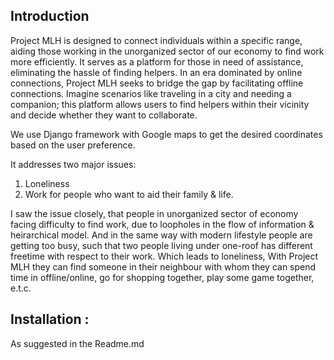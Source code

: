 ## Introduction

Project MLH is designed to connect individuals within a specific range, aiding those working in the unorganized sector of 
our economy to find work more efficiently.
It serves as a platform for those in need of assistance, eliminating the hassle of finding helpers.
In an era dominated by online connections, Project MLH seeks to bridge the gap by facilitating offline connections.
Imagine scenarios like traveling in a city and needing a companion; this platform allows users to 
find helpers within their vicinity and decide whether they want to collaborate.

We use Django framework with Google maps to get the desired coordinates based on the user preference.

It addresses two major issues:
1. Loneliness
2. Work for people who want to aid their family & life.

I saw the issue closely, that people in unorganized sector of economy facing difficulty to find work, due to loopholes in the flow of information & heirarchical model.
And in the same way with modern lifestyle people are getting too busy, such that two people living under one-roof has different freetime with respect to their
work. Which leads to loneliness, With Project MLH they can find someone in their neighbour with whom they can spend time in offline/online, go for shopping together, 
play some game together, e.t.c. 

## Installation :
As suggested in the Readme.md
